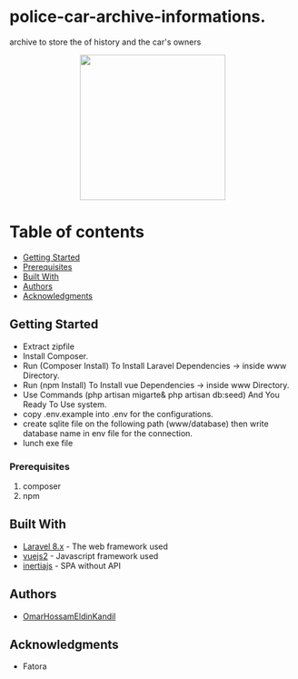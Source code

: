 # police-car-archive-informations.
archive to store the of history and the car's owners
<p align="center"><img src="https://www.flaticon.com/svg/vstatic/svg/1085/1085961.svg?token=exp=1610657240~hmac=7b4187d063577c5183c4827afb31cedb" height='256'/>
</p>

Table of contents
=================

   * [Getting Started](#getting-started)
   * [Prerequisites](#prerequisites)
   * [Built With](#built-with)
   * [Authors](#authors)
   * [Acknowledgments](#acknowledgments)


## Getting Started

* Extract zipfile
* Install Composer.
* Run (Composer Install) To Install Laravel Dependencies -> inside www Directory.
* Run (npm Install) To Install vue Dependencies -> inside www Directory.
* Use Commands (php artisan migarte& php artisan db:seed) And You Ready To Use system.
* copy .env.example into .env for the configurations.
* create sqlite file on the following path (www/database) then write database name in env file for the connection.
* lunch exe file

### Prerequisites

1. composer
1. npm

## Built With

* [Laravel 8.x](https://laravel.com/docs/8.x) - The web framework used
* [vuejs2](https://cli.vuejs.org/guide/)      - Javascript framework used
* [inertiajs](https://inertiajs.com/)         - SPA without API

## Authors

* [OmarHossamEldinKandil](https://www.facebook.com/kande1l.omar)

## Acknowledgments

* Fatora
